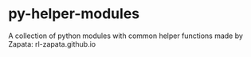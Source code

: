 # py-helper-modules
A collection of python modules with common helper functions made by Zapata: rl-zapata.github.io
